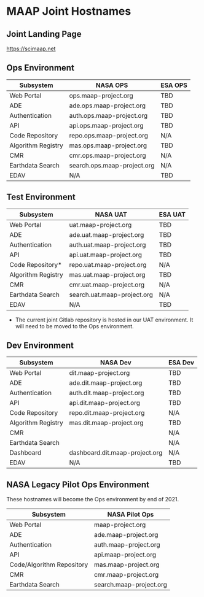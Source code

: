 # MAAP Joint Hostnames

## Joint Landing Page

https://scimaap.net

## Ops Environment

| Subsystem          | NASA OPS                    | ESA OPS |
| ------------------ | --------------------------- | ------- |
| Web Portal         | ops.maap-project.org        | TBD     |
| ADE                | ade.ops.maap-project.org    | TBD     |
| Authentication     | auth.ops.maap-project.org   | TBD     |
| API                | api.ops.maap-project.org    | TBD     |
| Code Repository    | repo.ops.maap-project.org   | N/A     |
| Algorithm Registry | mas.ops.maap-project.org    | TBD     |
| CMR                | cmr.ops.maap-project.org    | N/A     |
| Earthdata Search   | search.ops.maap-project.org | N/A     |
| EDAV               | N/A                         | TBD     |

## Test Environment

| Subsystem          | NASA UAT                    | ESA UAT |
| ------------------ | --------------------------- | ------- |
| Web Portal         | uat.maap-project.org        | TBD     |
| ADE                | ade.uat.maap-project.org    | TBD     |
| Authentication     | auth.uat.maap-project.org   | TBD     |
| API                | api.uat.maap-project.org    | TBD     |
| Code Repository*    | repo.uat.maap-project.org   | N/A     |
| Algorithm Registry | mas.uat.maap-project.org    | TBD     |
| CMR                | cmr.uat.maap-project.org    | N/A     |
| Earthdata Search   | search.uat.maap-project.org | N/A     |
| EDAV               | N/A                         | TBD     |

* The current joint Gitlab repository is hosted in our UAT environment. It will need to be moved to the Ops environment.

## Dev Environment

| Subsystem          | NASA Dev                    | ESA Dev |
| ------------------ | --------------------------- | ------- |
| Web Portal         | dit.maap-project.org        | TBD     |
| ADE                | ade.dit.maap-project.org    | TBD     |
| Authentication     | auth.dit.maap-project.org   | TBD     |
| API                | api.dit.maap-project.org    | TBD     |
| Code Repository    | repo.dit.maap-project.org   | N/A     |
| Algorithm Registry | mas.dit.maap-project.org    | TBD     |
| CMR                |                             | N/A     |
| Earthdata Search   |                             | N/A     |
| Dashboard          | dashboard.dit.maap-project.org | N/A  |
| EDAV               | N/A                         | TBD     |

## NASA Legacy Pilot Ops Environment

These hostnames will become the Ops environment by end of 2021.

| Subsystem                 | NASA Pilot Ops          |
| ------------------------- | ----------------------- |
| Web Portal                | maap-project.org        |
| ADE                       | ade.maap-project.org    |
| Authentication            | auth.maap-project.org   |
| API                       | api.maap-project.org    |
| Code/Algorithm Repository | mas.maap-project.org    |
| CMR                       | cmr.maap-project.org    |
| Earthdata Search          | search.maap-project.org |
